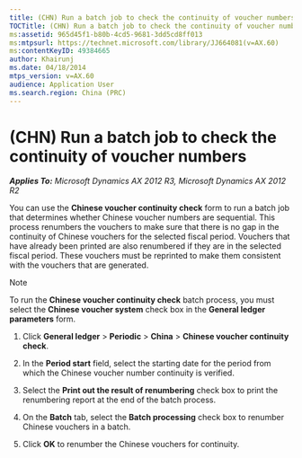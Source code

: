 ```yaml
---
title: (CHN) Run a batch job to check the continuity of voucher numbers
TOCTitle: (CHN) Run a batch job to check the continuity of voucher numbers
ms:assetid: 965d45f1-b80b-4cd5-9681-3dd5cd8ff013
ms:mtpsurl: https://technet.microsoft.com/library/JJ664081(v=AX.60)
ms:contentKeyID: 49384665
author: Khairunj
ms.date: 04/18/2014
mtps_version: v=AX.60
audience: Application User
ms.search.region: China (PRC)
---
```


# (CHN) Run a batch job to check the continuity of voucher numbers 


_**Applies To:** Microsoft Dynamics AX 2012 R3, Microsoft Dynamics AX 2012 R2_

You can use the **Chinese voucher continuity check** form to run a batch job that determines whether Chinese voucher numbers are sequential. This process renumbers the vouchers to make sure that there is no gap in the continuity of Chinese vouchers for the selected fiscal period. Vouchers that have already been printed are also renumbered if they are in the selected fiscal period. These vouchers must be reprinted to make them consistent with the vouchers that are generated.


> [!NOTE]
> <P>To run the <STRONG>Chinese voucher continuity check</STRONG> batch process, you must select the <STRONG>Chinese voucher system</STRONG> check box in the <STRONG>General ledger parameters</STRONG> form.</P>



1.  Click **General ledger** \> **Periodic** \> **China** \> **Chinese voucher continuity check**.

2.  In the **Period start** field, select the starting date for the period from which the Chinese voucher number continuity is verified.

3.  Select the **Print out the result of renumbering** check box to print the renumbering report at the end of the batch process.

4.  On the **Batch** tab, select the **Batch processing** check box to renumber Chinese vouchers in a batch.

5.  Click **OK** to renumber the Chinese vouchers for continuity.

  



